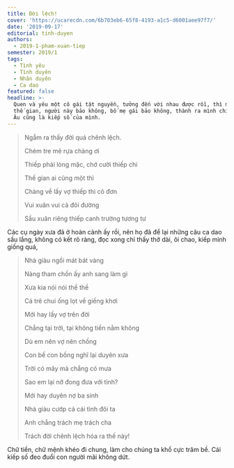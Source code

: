 ```yaml
---
title: Đời lệch!
cover: 'https://ucarecdn.com/6b703eb6-65f8-4193-a1c5-d6001aee97f7/'
date: '2019-09-17'
editorial: tinh-duyen
authors:
  - 2019-1-pham-xuan-tiep
semester: 2019/1
tags:
  - Tình yêu
  - Tình duyên
  - Nhân duyên
  - Ca dao
featured: false
headline: >-
  Quen và yêu một cô gái tật nguyền, tưởng đến với nhau được rồi, thì miệng lưỡi
  thế gian, người này bảo không, bố mẹ gái bảo không, thành ra mình chịu trận.
  Âu cũng là kiếp số của mình.
---
```

> Ngẫm ra thấy đời quá chênh lệch.
>
> Chém tre mẻ rựa chàng ơi
>
> Thiếp phải lòng mặc, chớ cười thiếp chi
>
> Thế gian ai cũng một thì
>
> Chàng về lấy vợ thiếp thì cô đơn
>
> Vui xuân vui cả đôi đường
>
> Sầu xuân riêng thiếp canh trường tương tư

Các cụ ngày xưa đã ở hoàn cảnh ấy rồi, nên họ đã để lại những câu ca dao sầu lắng, không có kết rõ ràng, đọc xong chỉ thấy thở dài, ôi chao, kiếp mình giống quá,

> Nhà giàu ngồi mát bát vàng
>
> Nàng tham chốn ấy anh sang làm gì
>
> Xưa kia nói nói thề thề
>
> Cá trê chui ống lọt về giếng khơi
>
> Mới hay lấy vợ trên đời
>
> Chẳng tại trời, tại không tiền nằm không
>
> Dù em nên vợ nên chồng
>
> Con bế con bồng nghĩ lại duyên xưa
>
> Trời có mây mà chẳng có mưa
>
> Sao em lại nỡ đong đưa với tình?
>
> Mới hay duyên nợ ba sinh
>
> Nhà giàu cướp cả cái tình đôi ta
>
> Anh chẳng trách mẹ trách cha
>
> Trách đời chênh lệch hóa ra thế này!

Chữ tiền, chữ mệnh khéo đi chung, làm cho chúng ta khổ cực trăm bề. Cái kiếp số đeo đuổi con người mãi không dứt.
